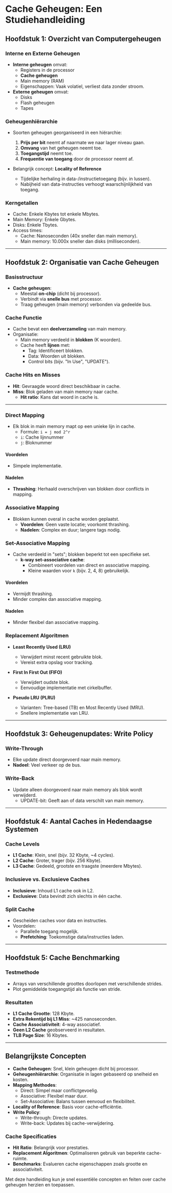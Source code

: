 # Cache Geheugen: Een Studiehandleiding

## Hoofdstuk 1: Overzicht van Computergeheugen

### Interne en Externe Geheugen
- **Interne geheugen** omvat:
  - Registers in de processor
  - **Cache geheugen**
  - Main memory (RAM)
  - Eigenschappen: Vaak volatiel, verliest data zonder stroom.
- **Externe geheugen** omvat:
  - Disks
  - Flash geheugen
  - Tapes

### Geheugenhiërarchie
- Soorten geheugen georganiseerd in een hiërarchie:
  1. **Prijs per bit** neemt af naarmate we naar lager niveau gaan.
  2. **Omvang** van het geheugen neemt toe.
  3. **Toegangstijd** neemt toe.
  4. **Frequentie van toegang** door de processor neemt af.

- Belangrijk concept: **Locality of Reference**
  - Tijdelijke herhaling in data-/instructietoegang (bijv. in lussen).
  - Nabijheid van data-instructies verhoogt waarschijnlijkheid van toegang.

### Kerngetallen
- Cache: Enkele Kbytes tot enkele Mbytes.
- Main Memory: Enkele Gbytes.
- Disks: Enkele Tbytes.
- Access times:
  - Cache: Nanoseconden (40x sneller dan main memory).
  - Main memory: 10.000x sneller dan disks (milliseconden).

---

## Hoofdstuk 2: Organisatie van Cache Geheugen

### Basisstructuur
- **Cache geheugen**:
  - Meestal **on-chip** (dicht bij processor).
  - Verbindt via **snelle bus** met processor.
  - Traag geheugen (main memory) verbonden via gedeelde bus.

### Cache Functie
- Cache bevat een **deelverzameling** van main memory.
- Organisatie:
  - Main memory verdeeld in **blokken** (K woorden).
  - Cache heeft **lijnen** met:
    - Tag: Identificeert blokken.
    - Data: Woorden uit blokken.
    - Control bits (bijv. "In Use", "UPDATE").

### Cache Hits en Misses
- **Hit**: Gevraagde woord direct beschikbaar in cache.
- **Miss**: Blok geladen van main memory naar cache.
  - **Hit ratio**: Kans dat woord in cache is.

---

### Direct Mapping
- Elk blok in main memory mapt op een unieke lijn in cache.
  - Formule: `i = j mod 2^r`
  - `i`: Cache lijnnummer
  - `j`: Bloknummer

#### Voordelen
- Simpele implementatie.

#### Nadelen
- **Thrashing**: Herhaald overschrijven van blokken door conflicts in mapping.

### Associative Mapping
- Blokken kunnen overal in cache worden geplaatst.
  - **Voordelen**: Geen vaste locatie; voorkomt thrashing.
  - **Nadelen**: Complex en duur; langere tags nodig.

### Set-Associative Mapping
- Cache verdeeld in "sets"; blokken beperkt tot een specifieke set.
  - **k-way set-associative cache**:
    - Combineert voordelen van direct en associative mapping.
    - Kleine waarden voor `k` (bijv. 2, 4, 8) gebruikelijk.

#### Voordelen
- Vermijdt thrashing.
- Minder complex dan associative mapping.

#### Nadelen
- Minder flexibel dan associative mapping.

### Replacement Algoritmen
- **Least Recently Used (LRU)**
  - Verwijdert minst recent gebruikte blok.
  - Vereist extra opslag voor tracking.

- **First In First Out (FIFO)**
  - Verwijdert oudste blok.
  - Eenvoudige implementatie met cirkelbuffer.

- **Pseudo LRU (PLRU)**
  - Varianten: Tree-based (TB) en Most Recently Used (MRU).
  - Snellere implementatie van LRU.

---

## Hoofdstuk 3: Geheugenupdates: Write Policy

### Write-Through
- Elke update direct doorgevoerd naar main memory.
- **Nadeel**: Veel verkeer op de bus.

### Write-Back
- Update alleen doorgevoerd naar main memory als blok wordt verwijderd.
  - UPDATE-bit: Geeft aan of data verschilt van main memory.

---

## Hoofdstuk 4: Aantal Caches in Hedendaagse Systemen

### Cache Levels
- **L1 Cache**: Klein, snel (bijv. 32 Kbyte, ~4 cycles).
- **L2 Cache**: Groter, trager (bijv. 256 Kbyte).
- **L3 Cache**: Gedeeld, grootste en traagste (meerdere Mbytes).

### Inclusieve vs. Exclusieve Caches
- **Inclusieve**: Inhoud L1 cache ook in L2.
- **Exclusieve**: Data bevindt zich slechts in één cache.

### Split Cache
- Gescheiden caches voor data en instructies.
- Voordelen:
  - Parallelle toegang mogelijk.
  - **Prefetching**: Toekomstige data/instructies laden.

---

## Hoofdstuk 5: Cache Benchmarking

### Testmethode
- Arrays van verschillende groottes doorlopen met verschillende strides.
- Plot gemiddelde toegangstijd als functie van stride.

### Resultaten
- **L1 Cache Grootte**: 128 Kbyte.
- **Extra Rekentijd bij L1 Miss**: ~425 nanoseconden.
- **Cache Associativiteit**: 4-way associatief.
- **Geen L2 Cache** geobserveerd in resultaten.
- **TLB Page Size**: 16 Kbytes.

---

## Belangrijkste Concepten

- **Cache Geheugen**: Snel, klein geheugen dicht bij processor.
- **Geheugenhiërarchie**: Organisatie in lagen gebaseerd op snelheid en kosten.
- **Mapping Methodes**:
  - Direct: Simpel maar conflictgevoelig.
  - Associative: Flexibel maar duur.
  - Set-Associative: Balans tussen eenvoud en flexibiliteit.
- **Locality of Reference**: Basis voor cache-efficiëntie.
- **Write Policy**:
  - Write-through: Directe updates.
  - Write-back: Updates bij cache-verwijdering.

### Cache Specificaties
- **Hit Ratio**: Belangrijk voor prestaties.
- **Replacement Algoritmen**: Optimaliseren gebruik van beperkte cache-ruimte.
- **Benchmarks**: Evalueren cache eigenschappen zoals grootte en associativiteit.

Met deze handleiding kun je snel essentiële concepten en feiten over cache geheugen herzien en toepassen.

